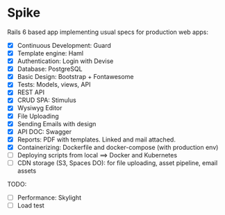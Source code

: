 # Spike

Rails 6 based app implementing usual specs for production web apps:

- [x] Continuous Development: Guard
- [x] Template engine: Haml
- [x] Authentication: Login with Devise
- [x] Database: PostgreSQL
- [x] Basic Design: Bootstrap + Fontawesome
- [x] Tests: Models, views, API
- [x] REST API
- [x] CRUD SPA: Stimulus
- [x] Wysiwyg Editor
- [x] File Uploading
- [x] Sending Emails with design
- [x] API DOC: Swagger
- [x] Reports: PDF with templates. Linked and mail attached.
- [x] Containerizing: Dockerfile and docker-compose (with production env)
- [ ] Deploying scripts from local ==> Docker and Kubernetes
- [ ] CDN storage (S3, Spaces DO): for file uploading, asset pipeline, email assets

TODO:
- [ ] Performance: Skylight
- [ ] Load test
